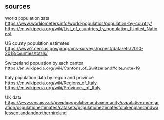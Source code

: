 ## sources  

World population data  
https://www.worldometers.info/world-population/population-by-country/  
https://en.wikipedia.org/wiki/List_of_countries_by_population_(United_Nations)  

US county population estimates  
https://www2.census.gov/programs-surveys/popest/datasets/2010-2018/counties/totals/ 

Switzerland population by each canton  
https://en.wikipedia.org/wiki/Cantons_of_Switzerland#cite_note-19  

Italy population data by region and province  
https://en.wikipedia.org/wiki/Regions_of_Italy  
https://en.wikipedia.org/wiki/Provinces_of_Italy  

UK data  
https://www.ons.gov.uk/peoplepopulationandcommunity/populationandmigration/populationestimates/datasets/populationestimatesforukenglandandwalesscotlandandnorthernireland  




